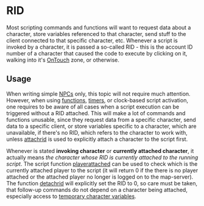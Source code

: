 # RID

Most scripting commands and functions will want to request data about a character, store variables referenced to that
character, send stuff to the client connected to that specific character, etc. Whenever a script is invoked by a character,
it is passed a so-called RID - this is the account ID number of a character that caused the code to execute by clicking
on it, walking into it's [OnTouch](../scripting/events/ontouch.md) zone, or otherwise.

## Usage

When writing simple [NPCs](./npc.md) only, this topic will not require much attention. However, when using
[functions](../scripting/functions.md), [timers](../scripting/timers.md), or clock-based script activation, one
requires to be aware of all cases when a script execution can be triggered without a RID attached. This will make a lot
of commands and functions unusable, since they request data from a specific character, send data to a specific client,
or store variables specific to a character, which are unavailable, if there's no RID, which refers to the character to
work with, unless [attachrid](../scripting/commands/attachrid.md) is used to explicitly attach a character to the script first.

Whenever is stated **invoking character** or **currently attached character**, it actually means *the character whose RID is
currently attached to the running script*. The script function [playerattached](../scripting/commands/playerattached.md) can be used
to check which is the currently attached player to the script (it will return 0 if the there is no player attached or
the attached player no longer is logged on to the map-server). The function [detachrid](../scripting/commands//detachrid.md) will
explicitly set the RID to 0, so care must be taken, that follow-up commands do not depend on a character being attached,
especially access to [temporary character variables](../scripting/variables.md).
